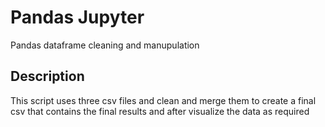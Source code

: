 # Pandas Jupyter 

Pandas dataframe cleaning and manupulation 

## Description

This script uses three csv files and clean and merge them to create a final csv that contains the final results and after visualize the data as required

